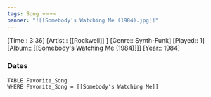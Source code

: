 ```yaml
---
tags: Song ⭐⭐⭐⭐ 
banner: "![[Somebody's Watching Me (1984).jpg]]"
---
```

[Time:: 3:36]
[Artist:: [[Rockwell]] ]
[Genre:: Synth-Funk]
[Played:: 1]
[Album:: [[Somebody's Watching Me (1984)]]]
[Year:: 1984]
### Dates
````dataview
TABLE Favorite_Song
WHERE Favorite_Song = [[Somebody's Watching Me]]
````